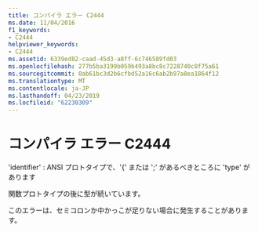 ```yaml
---
title: コンパイラ エラー C2444
ms.date: 11/04/2016
f1_keywords:
- C2444
helpviewer_keywords:
- C2444
ms.assetid: 6339ed82-caad-45d3-a8ff-6c746589fd03
ms.openlocfilehash: 277b5ba3199b059b493a8bc8c7228740c8f75a61
ms.sourcegitcommit: 0ab61bc3d2b6cfbd52a16c6ab2b97a8ea1864f12
ms.translationtype: MT
ms.contentlocale: ja-JP
ms.lasthandoff: 04/23/2019
ms.locfileid: "62230309"
---
```

# <a name="compiler-error-c2444"></a>コンパイラ エラー C2444

'identifier' : ANSI プロトタイプで、'{' または ';' があるべきところに 'type' があります

関数プロトタイプの後に型が続いています。

このエラーは、セミコロンか中かっこが足りない場合に発生することがあります。